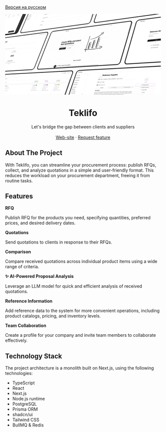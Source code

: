 [Версия на русском](https://github.com/teklifo/teklifo/blob/main/README.ru.md)

![hero](readme-logo.png)

<div align="center">
  <h1 align="center">Teklifo</h1>
  <p align="center">
    Let's bridge the gap between clients and suppliers
    <br />
    <br />
    <a href="https://teklifo.com">Web-site</a>
    ·
    <a href="https://github.com/teklifo/teklifo/issues/new">Request feature</a>
  </p>
</div>

## About The Project

With Teklifo, you can streamline your procurement process: publish RFQs, collect, and analyze quotations in a simple and user-friendly format. This reduces the workload on your procurement department, freeing it from routine tasks.

## Features

**RFQ**

Publish RFQ for the products you need, specifying quantities, preferred prices, and desired delivery dates.

**Quotations**

Send quotations to clients in response to their RFQs.

**Comparison**

Compare received quotations across individual product items using a wide range of criteria.

**✨ AI-Powered Proposal Analysis**

Leverage an LLM model for quick and efficient analysis of received quotations.

**Reference Information**

Add reference data to the system for more convenient operations, including product catalogs, pricing, and inventory levels.

**Team Collaboration**

Create a profile for your company and invite team members to collaborate effectively.

## Technology Stack

The project architecture is a monolith built on Next.js, using the following technologies:

- TypeScript
- React
- Next.js
- Node.js runtime
- PostgreSQL
- Prisma ORM
- shadcn/ui
- Tailwind CSS
- BullMQ & Redis
